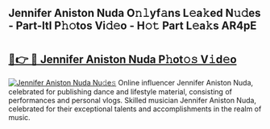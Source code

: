 ## Jennifer Aniston Nuda O𝚗𝚕yf𝚊ns L𝚎a𝚔ed N𝚞𝚍es - Part-ltI P𝚑𝚘tos Vi𝚍𝚎o - H𝚘𝚝 Part L𝚎a𝚔s AR4pE

# <h2><a href="http://kf9vu1.oniu.top/?m=Jennifer+Aniston+Nuda">🔗👉 🔴 Jennifer Aniston Nuda P𝚑ot𝚘𝚜 V𝚒d𝚎o</a></h2>

[![Jennifer Aniston Nuda Nu𝚍e𝚜](https://i.imgur.com/0qMVB7G.gif)](http://kf9vu1.oniu.top/?m=Jennifer+Aniston+Nuda)
Online influencer Jennifer Aniston Nuda, celebrated for publishing dance and lifestyle material, consisting of performances and personal vlogs. Skilled musician Jennifer Aniston Nuda, celebrated for their exceptional talents and accomplishments in the realm of music.  
